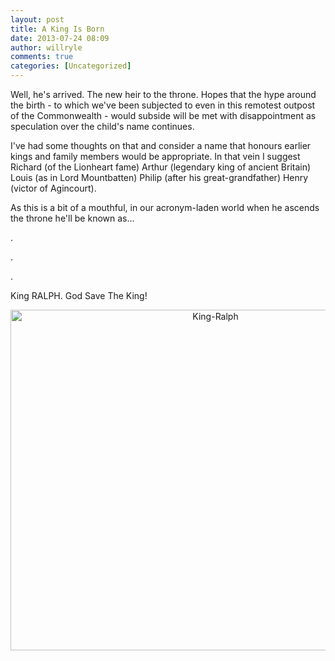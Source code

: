 ```yaml
---
layout: post
title: A King Is Born
date: 2013-07-24 08:09
author: willryle
comments: true
categories: [Uncategorized]
---
```

Well, he's arrived. The new heir to the throne. Hopes that the hype around the birth - to which we've been subjected to even in this remotest outpost of the Commonwealth - would subside will be met with disappointment as speculation over the child's name continues.

<!--more-->

I've had some thoughts on that and consider a name that honours earlier kings and family members would be appropriate. In that vein I suggest Richard (of the Lionheart fame) Arthur (legendary king of ancient Britain) Louis (as in Lord Mountbatten) Philip (after his great-grandfather) Henry (victor of Agincourt).

As this is a bit of a mouthful, in our acronym-laden world when he ascends the throne he'll be known as...

.

.

.

King RALPH. God Save The King!
<p style="text-align:center;"><a href="http://www.imdb.com/title/tt0102216/" target="_blank"><img class="aligncenter size-large wp-image-1693" alt="King-Ralph" src="http://willryle.files.wordpress.com/2013/07/king-ralph.jpg?w=640" width="640" height="545" /></a></p>
